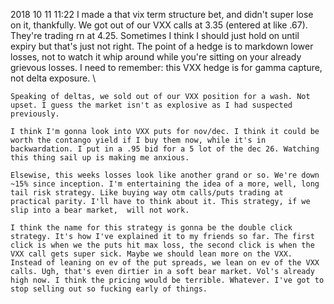 2018 10 11 11:22
    I made a that vix term structure bet, and didn't super lose on it, thankfully. We got out of our VXX calls at 3.35 (entered at like .67). They're trading rn at 4.25. Sometimes I think I should just hold on until expiry but that's just not right. The point of a hedge is to markdown lower losses, not to watch it whip around while you're sitting on your already grievous losses. I need to remember: this VXX hedge is for gamma capture, not delta exposure. \

    Speaking of deltas, we sold out of our VXX position for a wash. Not upset. I guess the market isn't as explosive as I had suspected previously.

    I think I'm gonna look into VXX puts for nov/dec. I think it could be worth the contango yield if I buy them now, while it's in backwardation. I put in a .95 bid for a 5 lot of the dec 26. Watching this thing sail up is making me anxious.

    Elsewise, this weeks losses look like another grand or so. We're down ~15% since inception. I'm entertaining the idea of a more, well, long tail risk strategy. Like buying way otm calls/puts trading at practical parity. I'll have to think about it. This strategy, if we slip into a bear market,  will not work.

    I think the name for this strategy is gonna be the double click strategy. It's how I've explained it to my friends so far. The first click is when we the puts hit max loss, the second click is when the VXX call gets super sick. Maybe we should lean more on the VXX. Instead of leaning on ev of the put spreads, we lean on ev of the VXX calls. Ugh, that's even dirtier in a soft bear market. Vol's already high now. I think the pricing would be terrible. Whatever. I've got to stop selling out so fucking early of things. 
